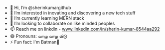 - 👋 Hi, I’m @sherinkumargithub
- 👀 I’m interested in inovating and discovering a new tech stuff
- 🌱 I’m currently learning MERN stack
- 💞️ I’m looking to collaborate on like minded peoples
- 📫 Reach me on linkdin - www.linkedin.com/in/sherin-kumar-8544aa292
- 😄 Pronouns: வாழு வாழ விடு
- ⚡ Fun fact: I'm Batman🦇

<!---
sherinkumargithub/sherinkumargithub is a ✨ special ✨ repository because its `README.md` (this file) appears on your GitHub profile.
You can click the Preview link to take a look at your changes.
--->
